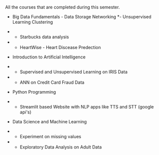 All the courses that are completed during this semester.
* Big Data Fundamentals - Data Storage Networking
 *- Unsupervised Learning Clustering
 * - Starbucks data analysis 
 * - HeartWise - Heart Discease Predection 
 
 * Introduction to Artificial Intelligence
  * - Supervised and Unsupervised Learning on IRIS Data
  * - ANN on Credit Card Fraud Data
 
 * Python Programming
  * - Streamlit based Website with NLP apps like TTS and STT (google api's)
 
 * Data Science and Machine Learning
  * - Experiment on missing values
  * - Exploratory Data Analysis on Adult Data
